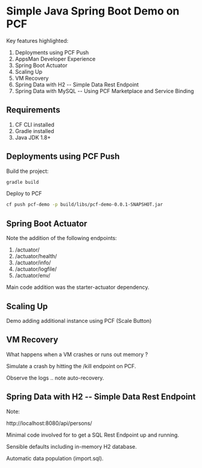 # Simple Java Spring Boot Demo on PCF

Key features highlighted:

1. Deployments using PCF Push
2. AppsMan Developer Experience
3. Spring Boot Actuator
4. Scaling Up
5. VM Recovery
5. Spring Data with H2 -- Simple Data Rest Endpoint
6. Spring Data with MySQL -- Using PCF Marketplace and Service Binding

## Requirements

1. CF CLI installed
2. Gradle installed
3. Java JDK 1.8+

## Deployments using PCF Push

Build the project:

```sh
gradle build
```

Deploy to PCF

```sh
cf push pcf-demo -p build/libs/pcf-demo-0.0.1-SNAPSHOT.jar
```


## Spring Boot Actuator

Note the addition of the following endpoints:

1. /actuator/
2. /actuator/health/
3. /actuator/info/
4. /actuator/logfile/
5. /actuator/env/

Main code addition was the starter-actuator dependency.

## Scaling Up

Demo adding additional instance using PCF (Scale Button)

## VM Recovery

What happens when a VM crashes or runs out memory ?

Simulate a crash by hitting the /kill endpoint on PCF.

Observe the logs .. note auto-recovery. 

## Spring Data with H2 -- Simple Data Rest Endpoint

Note:

http://localhost:8080/api/persons/

Minimal code involved for to get a SQL Rest Endpoint up and running.

Sensible defaults including in-memory H2 database.

Automatic data population (import.sql).




